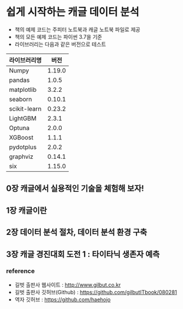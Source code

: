 # 쉽게 시작하는 캐글 데이터 분석

- 책의 예제 코드는 주피터 노트북과 캐글 노트북 파일로 제공
- 책의 모든 예제 코드는 파이썬 3.7을 기준
- 라이브러리는 다음과 같은 버전으로 테스트

|라이브러리명|버전|
|---|---|
|Numpy|1.19.0|
|pandas|1.0.5|
|matplotlib|3.2.2|
|seaborn|0.10.1|
|scikit-learn|0.23.2|
|LightGBM|2.3.1|
|Optuna|2.0.0|
|XGBoost|1.1.1|
|pydotplus|2.0.2|
|graphviz|0.14.1|
|six|1.15.0|


## 0장 캐글에서 실용적인 기술을 체험해 보자!
## 1장 캐글이란
## 2장 데이터 분석 절차, 데이터 분석 환경 구축
## 3장 캐글 경진대회 도전 1 : 타이타닉 생존자 예측




### reference
- 길벗 출판사 웹사이트 : http://www.gilbut.co.kr
- 길벗 출판사 깃허브(Github) : https://github.com/gilbutITbook/080281
- 역자 깃허브 : https://github.com/haehojo
